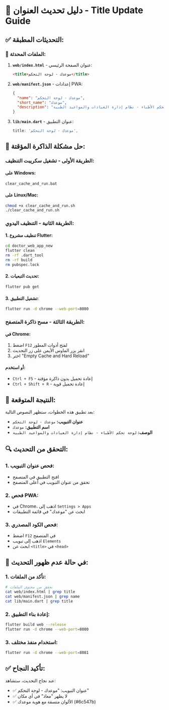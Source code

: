 # 🔄 دليل تحديث العنوان - Title Update Guide

## ✅ **التحديثات المطبقة:**

### **📝 الملفات المحدثة:**

1. **`web/index.html`** - عنوان الصفحة الرئيسي:
   ```html
   <title>موعدك - لوحة التحكم</title>
   ```

2. **`web/manifest.json`** - إعدادات PWA:
   ```json
   {
     "name": "موعدك - لوحة التحكم",
     "short_name": "موعدك",
     "description": "لوحة تحكم الأطباء - نظام إدارة العيادات والمواعيد الطبية"
   }
   ```

3. **`lib/main.dart`** - عنوان التطبيق:
   ```dart
   title: 'موعدك - لوحة التحكم',
   ```

## 🧹 **حل مشكلة الذاكرة المؤقتة:**

### **الطريقة الأولى - تشغيل سكريبت التنظيف:**

#### **على Windows:**
```bash
clear_cache_and_run.bat
```

#### **على Linux/Mac:**
```bash
chmod +x clear_cache_and_run.sh
./clear_cache_and_run.sh
```

### **الطريقة الثانية - التنظيف اليدوي:**

#### **1. تنظيف مشروع Flutter:**
```bash
cd doctor_web_app_new
flutter clean
rm -rf .dart_tool
rm -rf build
rm pubspec.lock
```

#### **2. تحديث التبعيات:**
```bash
flutter pub get
```

#### **3. تشغيل التطبيق:**
```bash
flutter run -d chrome --web-port=8080
```

### **الطريقة الثالثة - مسح ذاكرة المتصفح:**

#### **في Chrome:**
1. اضغط `F12` لفتح أدوات المطور
2. انقر بزر الماوس الأيمن على زر التحديث
3. اختر "Empty Cache and Hard Reload"

#### **أو استخدم:**
- `Ctrl + F5` - إعادة تحميل بدون ذاكرة مؤقتة
- `Ctrl + Shift + R` - إعادة تحميل قوية

## 🎯 **النتيجة المتوقعة:**

بعد تطبيق هذه الخطوات، ستظهر النصوص التالية:

- **عنوان التبويب:** `موعدك - لوحة التحكم`
- **اسم التطبيق:** `موعدك`
- **الوصف:** `لوحة تحكم الأطباء - نظام إدارة العيادات والمواعيد الطبية`

## 🔍 **التحقق من التحديث:**

### **1. فحص عنوان التبويب:**
- افتح التطبيق في المتصفح
- تحقق من عنوان التبويب في أعلى المتصفح

### **2. فحص PWA:**
- في Chrome، اذهب إلى `Settings > Apps`
- ابحث عن "موعدك" في قائمة التطبيقات

### **3. فحص الكود المصدري:**
- اضغط `F12` في المتصفح
- اذهب إلى تبويب `Elements`
- ابحث عن `<title>` في `<head>`

## 🚨 **في حالة عدم ظهور التحديث:**

### **1. تأكد من الملفات:**
```bash
# تحقق من محتوى الملفات
cat web/index.html | grep title
cat web/manifest.json | grep name
cat lib/main.dart | grep title
```

### **2. إعادة بناء التطبيق:**
```bash
flutter build web --release
flutter run -d chrome --web-port=8080
```

### **3. استخدام منفذ مختلف:**
```bash
flutter run -d chrome --web-port=8081
```

## ✅ **تأكيد النجاح:**

عند نجاح التحديث، ستشاهد:
- ✅ عنوان التبويب: "موعدك - لوحة التحكم"
- ✅ لا يظهر "معاذ" في أي مكان
- ✅ الألوان متسقة مع هوية موعدك (#6c547b)
